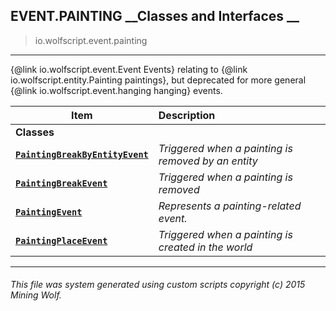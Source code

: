 ## EVENT.PAINTING __Classes and Interfaces __

>io.wolfscript.event.painting

---

{@link io.wolfscript.event.Event Events} relating to {@link io.wolfscript.entity.Painting paintings}, but deprecated for more general {@link io.wolfscript.event.hanging hanging} events.

Item | Description   
--- | :--- 
__Classes__|
__[`PaintingBreakByEntityEvent`](PaintingBreakByEntityEvent.md)__ | _Triggered when a painting is removed by an entity_ 
__[`PaintingBreakEvent`](PaintingBreakEvent.md)__ | _Triggered when a painting is removed_ 
__[`PaintingEvent`](PaintingEvent.md)__ | _Represents a painting-related event._ 
__[`PaintingPlaceEvent`](PaintingPlaceEvent.md)__ | _Triggered when a painting is created in the world_ 



---



###### This file was system generated using custom scripts copyright (c) 2015 Mining Wolf.
	

